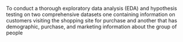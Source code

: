 To conduct a thorough exploratory data analysis (EDA) and hypothesis testing on two comprehensive datasets one containing information on customers visiting the shopping site for purchase and another that has demographic, purchase, and marketing information about the group of people

